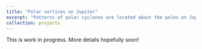 ```yaml
---
title: "Polar vortices on Jupiter"
excerpt: "Patterns of polar cyclones are located about the poles on Jupiter. How are they generated? Why are they stable? Why don't they merge? I'm currently trying to characterize the long-term behavior of this phenomenon and model their generation and stability mechanisms.<br/><img src='https://www.jpl.nasa.gov/spaceimages/images/largesize/PIA22335_hires.jpg'> Image credit: NASA/JPL-Caltech/SwRI/ASI/INAF/JIRAM"
collection: projects
---
```


This is work in progress. More details hopefully soon!
